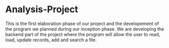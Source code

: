 # Analysis-Project

This is the first elaboration phase of our project and the developement of the program we planned during our inception phase. We are developing the backend part of the project
where the program will allow the user to read, load, update records, add and search a file.
